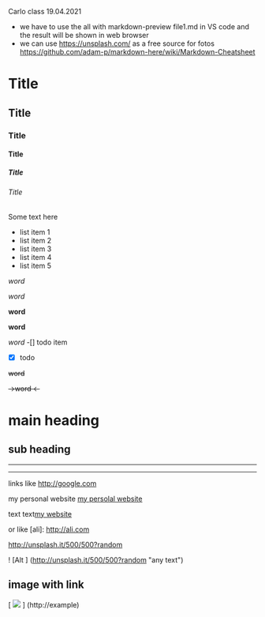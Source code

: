 Carlo class 19.04.2021
- we have to use the all with markdown-preview file1.md in VS code and the result will be shown in web browser 
- we can use https://unsplash.com/ as a free source for fotos
https://github.com/adam-p/markdown-here/wiki/Markdown-Cheatsheet

# Title
## Title
### Title
#### Title
##### Title
###### Title

Some text here 

- list item 1
- list item 2
- list item 3
- list item 4
- list item 5

_word_

*word*

__word__

**word**

*_word_*
-[] todo item
-[x] todo

~~word~~

~~->word     <-~~

main heading
===


sub heading
---
---
---

links like <http://google.com>

my personal website
[my persolal website](http://omar.com)


text text[my website][1]

[1]: http://ali.com
or like
[ali]: http://ali.com

http://unsplash.it/500/500?random

! [Alt ] (http://unsplash.it/500/500?random "any text")


## image with link
[ ![](http://unsplash.it/500/500?random) ] (http://example)
